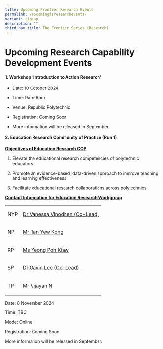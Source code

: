 ```yaml
---
title: Upcoming Frontier Research Events
permalink: /upcomingfsresearchevents/
variant: tiptap
description: ""
third_nav_title: The Frontier Series (Research)
---
```

<h1>Upcoming Research Capability Development Events</h1>
<h4>1. Workshop 'Introduction to Action Research'</h4>
<ul data-tight="true" class="tight">
<li>
<p>Date: 10 October 2024</p>
</li>
<li>
<p>Time: 9am-6pm</p>
</li>
<li>
<p>Venue: Republic Polytechnic</p>
</li>
<li>
<p>Registration: Coming Soon</p>
</li>
<li>
<p>More information will be released in September.</p>
</li>
</ul>
<p></p>
<h4>2. Education Research Community of Practice (Run 1)</h4>
<p><strong><u>Objectives of Education Research COP</u></strong>
</p>
<ol data-tight="true" class="tight">
<li>
<p>Elevate the educational research competencies of polytechnic educators</p>
</li>
<li>
<p>Promote an evidence-based, data-driven approach to improve teaching and
learning effectiveness</p>
</li>
<li>
<p>Facilitate educational research collaborations across polytechnics</p>
</li>
</ol>
<p></p>
<p><strong><u>Contact Information for Education Research Workgroup</u></strong>
</p>
<table style="minWidth: 50px">
<colgroup>
<col>
<col>
</colgroup>
<tbody>
<tr>
<td rowspan="1" colspan="1">
<p>NYP</p>
</td>
<td rowspan="1" colspan="1">
<p><a href="mailto:vanessa_vinodhen@nyp.edu.sg" rel="noopener noreferrer nofollow" target="_blank">Dr Vanessa Vinodhen (Co-Lead)</a>
</p>
</td>
</tr>
<tr>
<td rowspan="1" colspan="1">
<p>NP</p>
</td>
<td rowspan="1" colspan="1">
<p><a href="mailto:tan_yew_kong@np.edu.sg" rel="noopener noreferrer nofollow" target="_blank">Mr Tan Yew Kong</a>
</p>
</td>
</tr>
<tr>
<td rowspan="1" colspan="1">
<p>RP</p>
</td>
<td rowspan="1" colspan="1">
<p><a href="mailto:yeong_poh_kiaw@rp.edu.sg" rel="noopener noreferrer nofollow" target="_blank">Ms Yeong Poh Kiaw</a>&nbsp;&nbsp;&nbsp;&nbsp;&nbsp;&nbsp;&nbsp;&nbsp;&nbsp;&nbsp;&nbsp;&nbsp;</p>
</td>
</tr>
<tr>
<td rowspan="1" colspan="1">
<p>SP</p>
</td>
<td rowspan="1" colspan="1">
<p><a href="mailto:gavin_bryan_lee@sp.edu.sg" rel="noopener noreferrer nofollow" target="_blank">Dr Gavin Lee (Co-Lead)</a>
</p>
</td>
</tr>
<tr>
<td rowspan="1" colspan="1">
<p>TP</p>
</td>
<td rowspan="1" colspan="1">
<p><a href="mailto:vijayan_N@tp.edu.sg" rel="noopener noreferrer nofollow" target="_blank">Mr Vijayan N</a>
</p>
</td>
</tr>
</tbody>
</table>
<p></p>
<p>Date: 8 November 2024</p>
<p>Time: TBC</p>
<p>Mode: Online</p>
<p>Registration: Coming Soon</p>
<p>More information will be released in September.</p>
<p></p>